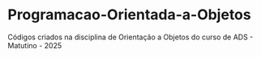 # Programacao-Orientada-a-Objetos
Códigos criados na disciplina de Orientação a Objetos do curso de ADS - Matutino - 2025
